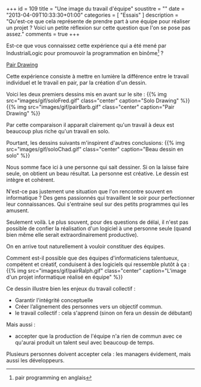 +++
id = 109
title = "Une image du travail d'équipe"
soustitre = ""
date = "2013-04-09T10:33:30+01:00"
categories = [ "Essais" ]
description = "Qu'est-ce que cela représente de prendre part à une équipe pour réaliser un projet ? Voici un petite réflexion sur cette question que l'on se pose pas assez."
comments = true
+++

<div class="chapo"></div>

Est-ce que vous connaissez cette expérience qui a été mené par IndustrialLogic pour promouvoir la programmation en binôme[^1]&nbsp;?

[^1]: pair programming en anglais

[Pair Drawing](http://industriallogic.com/games/pairdraw.html)

Cette expérience consiste à mettre en lumière la différence entre le travail individuel et le travail en pair, par la création d'un dessin.

Voici les deux premiers dessins mis en avant sur le site&nbsp;:
{{% img src="images/gif/soloFred.gif" class="center" caption="Solo Drawing" %}}{{% img src="images/gif/pairBarb.gif" class="center" caption="Pair Drawing" %}}

Par cette comparaison il apparait clairement qu'un travail à deux est beaucoup plus riche qu'un travail en solo.

Pourtant, les dessins suivants m'inspirent d'autres conclusions:
{{% img src="images/gif/soloChad.gif" class="center" caption="Beau dessin en solo" %}}

Nous somme face ici à une personne qui sait dessiner. Si on la laisse faire seule, on obtient un beau résultat. La personne est créative. Le dessin est intègre et cohérent.

N'est-ce pas justement une situation que l'on rencontre souvent en informatique&nbsp;? Des gens passionnés qui travaillent le soir pour perfectionner leur connaissances. Qui s'entraine seul sur des petits programmes qui les amusent.

Seulement voilà. Le plus souvent, pour des questions de délai, il n'est pas possible de confier la réalisation d'un logiciel à une personne seule (quand bien même elle serait extraordinairement productive).

On en arrive tout naturellement à vouloir constituer des équipes.

Comment est-il possible que des équipes d'informaticiens talentueux, compétent et créatif, conduisent à des logiciels qui ressemble plutôt à ça&nbsp;:
{{% img src="images/gif/pairRalph.gif" class="center" caption="L'image d'un projet informatique réalisé en équipe" %}}

Ce dessin illustre bien les enjeux du travail collectif&nbsp;:

- Garantir l'intégrité conceptuelle
- Créer l’alignement des personnes vers un objectif commun.
- le travail collectif&nbsp;: cela s'apprend (sinon on fera un dessin de débutant)

Mais aussi&nbsp;:

- accepter que la production de l'équipe n'a rien de commun avec ce qu'aurai produit un talent seul avec beaucoup de temps.

Plusieurs personnes doivent accepter cela&nbsp;: les managers évidement, mais aussi les développeurs.
